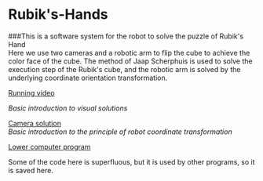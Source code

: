 # Rubik's-Hands


###This is a software system for the robot to solve the puzzle of Rubik's Hand  
Here we use two cameras and a robotic arm to flip the cube to achieve the color face of the cube. The method of Jaap Scherphuis is used to solve the execution step of the Rubik's cube, and the robotic arm is solved by the underlying coordinate orientation transformation.   

[Running video](https://1797313278.wixsite.com/airobot)  

*Basic introduction to visual solutions*  

[Camera solution](https://blog.csdn.net/qq_37389133/article/details/80345924)  
*Basic introduction to the principle of robot coordinate transformation*   

[Lower computer program](https://blog.csdn.net/qq_37389133/article/details/80516218) 
 
Some of the code here is superfluous, but it is used by other programs, so it is saved here.

